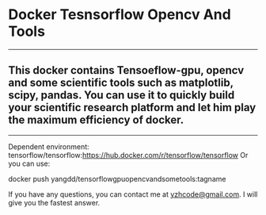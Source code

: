 # Docker Tesnsorflow Opencv And Tools
---
This docker contains Tensoeflow-gpu, opencv and some scientific tools such as matplotlib, scipy, pandas. You can use it to quickly build your scientific research platform and let him play the maximum efficiency of docker.
---
___
Dependent environment: tensorflow/tensorflow:https://hub.docker.com/r/tensorflow/tensorflow
Or you can use: 
    <p> docker push yangdd/tensorflowgpuopencvandsometools:tagname</p>
If you have any questions, you can contact me at yzhcode@gmail.com. I will give you the fastest answer.
